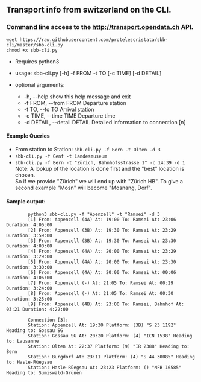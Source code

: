 ## Transport info from switzerland on the CLI.
### Command line access to the http://transport.opendata.ch API.

	wget https://raw.githubusercontent.com/protelescristata/sbb-cli/master/sbb-cli.py
	chmod +x sbb-cli.py
* Requires python3

* usage: sbb-cli.py [-h] -f FROM -t TO [-c TIME] [-d DETAIL]

* optional arguments:
    *  -h, --help            show this help message and exit
    *  -f FROM, --from FROM  Departure station
    *  -t TO, --to TO        Arrival station
    *  -c TIME, --time TIME  Departure time
    *  -d DETAIL, --detail DETAIL Detailed information to connection [n]

#### Example Queries
* From station to Station: `sbb-cli.py -f Bern -t Olten -d 3`
* `sbb-cli.py -f Genf -t Landesmuseum`
* `sbb-cli.py -f Bern -t "Zürich, Bahnhofsstrasse 1" -c 14:39 -d 1`
Note: A lookup of the location is done first and the "best" location is chosen.  
So if we provide "Zürich" we will end up with "Zürich HB". To give a second 
example "Mosn" will become "Mosnang, Dorf".

    
#### Sample output:
            python3 sbb-cli.py -f "Apenzell" -t "Ramsei" -d 3
            [1] From: Appenzell (4A) At: 19:00 To: Ramsei At: 23:06 Duration: 4:06:00
            [2] From: Appenzell (3B) At: 19:30 To: Ramsei At: 23:29 Duration: 3:59:00
            [3] From: Appenzell (3B) At: 19:30 To: Ramsei At: 23:30 Duration: 4:00:00
            [4] From: Appenzell (4A) At: 20:00 To: Ramsei At: 23:29 Duration: 3:29:00
            [5] From: Appenzell (4A) At: 20:00 To: Ramsei At: 23:30 Duration: 3:30:00
            [6] From: Appenzell (4A) At: 20:00 To: Ramsei At: 00:06 Duration: 4:06:00
            [7] From: Appenzell (-) At: 21:05 To: Ramsei At: 00:29 Duration: 3:24:00
            [8] From: Appenzell (-) At: 21:05 To: Ramsei At: 00:30 Duration: 3:25:00
            [9] From: Appenzell (4B) At: 23:00 To: Ramsei, Bahnhof At: 03:21 Duration: 4:22:00

            Connection [3]:
            Station: Appenzell At: 19:30 Platform: (3B) "S 23 1192" Heading to: Gossau SG
            Station: Gossau SG At: 20:20 Platform: (4) "ICN 1538" Heading to: Lausanne
            Station: Olten At: 22:37 Platform: (9) "IR 2388" Heading to: Bern
            Station: Burgdorf At: 23:11 Platform: (4) "S 44 30085" Heading to: Hasle-Rüegsau
            Station: Hasle-Rüegsau At: 23:23 Platform: () "NFB 16585" Heading to: Sumiswald-Grünen
